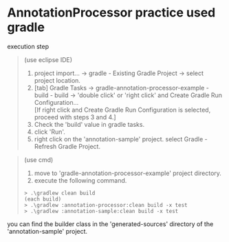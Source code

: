 # AnnotationProcessor practice used gradle

execution step
> (use eclipse IDE)
> 1. project import... -> gradle - Existing Gradle Project -> select project location.
> 2. [tab] Gradle Tasks -> gradle-annotation-processor-example - build - build -> 'double click' or 'right click' and Create Gradle Run Configuration...   
> [If right click and Create Gradle Run Configuration is selected, proceed with steps 3 and 4.]
> 3. Check the 'build' value in gradle tasks.
> 4. click 'Run'.
> 5. right click on the 'annotation-sample' project. select Gradle - Refresh Gradle Project.

> (use cmd)
> 1. move to 'gradle-annotation-processor-example' project directory.
> 2. execute the following command.
> ```
> > .\gradlew clean build
> (each build)
> > .\gradlew :annotation-processor:clean build -x test
> > .\gradlew :annotation-sample:clean build -x test
> 
> ```

you can find the builder class in the 'generated-sources' directory of the 'annotation-sample' project.